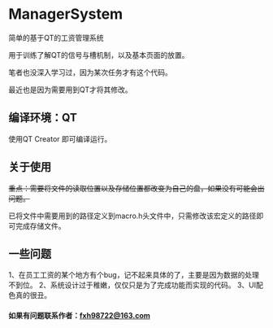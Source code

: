 
# ManagerSystem
简单的基于QT的工资管理系统

用于训练了解QT的信号与槽机制，以及基本页面的放置。

笔者也没深入学习过，因为某次任务才有这个代码。

最近也是因为需要用到QT才将其修改。

## 编译环境：QT
使用QT Creator 即可编译运行。

## 关于使用
~~重点：需要将文件的读取位置以及存储位置都改变为自己的盘，如果没有可能会出问题。~~

已将文件中需要用到的路径定义到macro.h头文件中，只需修改该宏定义的路径即可完成存储文件。

## 一些问题	
1、在员工工资的某个地方有个bug，记不起来具体的了，主要是因为数据的处理不到位。
2、系统设计过于稚嫩，仅仅只是为了完成功能而实现的代码。
3、UI配色真的很丑。
#### 如果有问题联系作者：fxh98722@163.com
